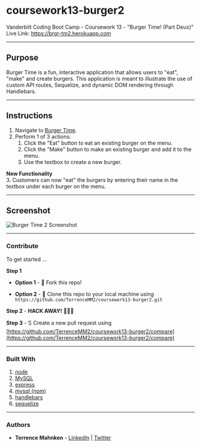 # coursework13-burger2
Vanderbilt Coding Boot Camp - Coursework 13 - "Burger Time! (Part Deux)"  
Live Link: https://brgr-tm2.herokuapp.com

- - -

## Purpose  
Burger Time is a fun, interactive application that allows users to "eat", "make" and create burgers. This application is meant to illustrate the use of custom API routes, Sequelize, and dynamic DOM rendering through Handlebars.

- - - 

## Instructions  

1. Navigate to [Burger Time](https://brgr-tm2.herokuapp.com).  
2. Perform 1 of 3 actions:
   1. Click the "Eat" button to eat an existing burger on the menu.
   2. Click the "Make" button to make an existing burger and add it to the menu.
   3. Use the textbox to create a new burger. 

**New Functionality**  
3. Customers can now "eat" the burgers by entering their name in the textbox under each burger on the menu.

- - - 

## Screenshot
![Burger Time 2 Screenshot](../media/burger-time-screenshot.png?raw=true)

- - - 

### Contribute  

To get started ...

**Step 1**

- **Option 1** - 🍴 Fork this repo!

- **Option 2** - 👯 Clone this repo to your local machine using `https://github.com/TerrenceMM2/coursework13-burger2.git`

**Step 2** - **HACK AWAY!** 🔨🔨🔨

**Step 3** - 🔃 Create a new pull request using [https://github.com/TerrenceMM2/coursework13-burger2/compare](https://github.com/TerrenceMM2/coursework13-burger2/compare)

- - -

### Built With
1. [node](https://nodejs.org/en/)
2. [MySQL](https://www.mysql.com/)
3. [express](https://www.npmjs.com/package/express)
4. [mysql (npm)](https://www.npmjs.com/package/mysql)
5. [handlebars](https://www.npmjs.com/package/express-handlebars)
6. [sequelize](https://www.npmjs.com/package/sequelize)

- - -

### Authors
* **Terrence Mahnken** - [LinkedIn](https://www.linkedin.com/in/terrencemahnken/) | [Twitter](https://twitter.com/TerrenceMahnken)
